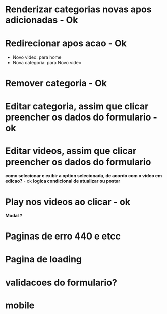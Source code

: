# Renderizar categorias novas apos adicionadas - Ok
# Redirecionar apos acao - Ok
- Novo video: para home
- Nova categoria: para Novo video

# Remover categoria - Ok
# Editar categoria, assim que clicar preencher os dados do formulario - ok

# Editar videos, assim que clicar preencher os dados do formulario
**como selecionar e exibir a option selecionada, de acordo com o video em edicao?** - ok
**logica condicional de atualizar ou postar**

# Play nos videos ao clicar - ok
**Modal ?**

# Paginas de erro 440 e etcc

# Pagina de loading

# validacoes do formulario?

# mobile